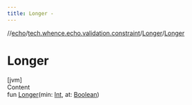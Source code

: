 ```yaml
---
title: Longer -
---
```

//[echo](../../index.md)/[tech.whence.echo.validation.constraint](../index.md)/[Longer](index.md)/[Longer](-longer.md)



# Longer  
[jvm]  
Content  
fun [Longer](-longer.md)(min: [Int](https://kotlinlang.org/api/latest/jvm/stdlib/kotlin/-int/index.html), at: [Boolean](https://kotlinlang.org/api/latest/jvm/stdlib/kotlin/-boolean/index.html))  



